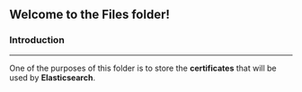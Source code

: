 ## Welcome to the Files folder!

### Introduction

------

One of the purposes of this folder is to store the **certificates** that will be used by **Elasticsearch**.
